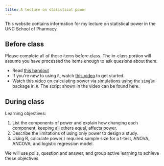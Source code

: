 ```yaml
---
title: A lecture on statistical power
---
```


This website contains information for my lecture on statistical power in the UNC School of Pharmacy.

## Before class

Please complete all of these items before class. The in-class portion will assume you have processed the items enough to ask quesions about them.

* Read [this handout](handout.pdf)
* If you're new to using `R`, watch [this video](https://uncch.hosted.panopto.com/Panopto/Pages/Viewer.aspx?id=7915ff30-58ee-4519-9b1d-ac8300ede6f2) to get started.
* Watch [this video](https://uncch.hosted.panopto.com/Panopto/Pages/Viewer.aspx?id=3e140a97-5bf5-4a79-a8fa-adaa00fa637c) on calculating power via simulations using the `simglm` package in `R`. The script shown in the video can be found here.

## During class

Learning objectives:

1. List the components of power and explain how changing each component, keeping all others equal, affects power.
2. Describe the limitations of using only power to design a study.
3. Using R, calculate power / required sample size for a t-test, ANOVA, ANCOVA, and logistic regression model.

We will use polls, question and answer, and group active learning to achieve these objectives.
